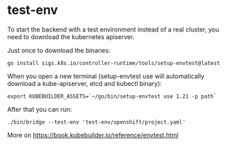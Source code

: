 # test-env

To start the backend with a test environment instead of a real cluster,
you need to download the kubernetes apiserver.

Just once to download the binaries:

```
go install sigs.k8s.io/controller-runtime/tools/setup-envtest@latest
```

When you open a new terminal (setup-envtest use will automatically download a kube-apiserver, etcd and kubectl binary):

```
export KUBEBUILDER_ASSETS=`~/go/bin/setup-envtest use 1.21 -p path`
```

After that you can run:

```
./bin/bridge --test-env 'test-env/openshift/project.yaml'
```

More on https://book.kubebuilder.io/reference/envtest.html
